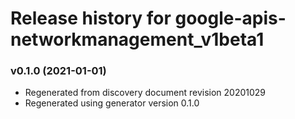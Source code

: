 # Release history for google-apis-networkmanagement_v1beta1

### v0.1.0 (2021-01-01)

* Regenerated from discovery document revision 20201029
* Regenerated using generator version 0.1.0

